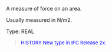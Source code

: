A measure of force on an area.

Usually measured in N/m2.

Type: REAL

> <font size="-1" color="#0000FF">HISTORY New type in IFC Release 2x.
</font>